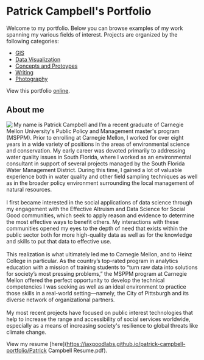 # Patrick Campbell's Portfolio
Welcome to my portfolio. Below you can browse examples of my work spanning my various fields of interest. Projects are organized by the following categories:

- [GIS](https://jaxgoodlabs.github.io/GIS_portfolio/)
- [Data Visualization](https://jaxgoodlabs.github.io/campbell-portfolio/)
- [Concepts and Protoypes](https://jaxgoodlabs.github.io/concepts-and-prototypes/)
- [Writing](https://jaxgoodlabs.github.io/writing-portfolio/)
- [Photography](https://jaxgoodlabs.github.io/photography-portfolio/)

View this portfolio [online](https://jaxgoodlabs.github.io/patrick-campbell-portfolio/). 

## About me 
<img align="left" src="https://user-images.githubusercontent.com/32546509/77238966-de37cd00-6bab-11ea-9b9b-e49783f8300a.jpg">
My name is Patrick Campbell and I’m a recent graduate of Carnegie Mellon University's Public Policy and Management master's program (MSPPM). Prior to enrolling at Carnegie Mellon, I worked for over eight years in a wide variety of positions in the areas of environmental science and conservation. My early career was devoted primarily to addressing water quality issues in South Florida, where I worked as an environmental consultant in support of several projects managed by the South Florida Water Management District. During this time, I gained a lot of valuable experience both in water quality and other field sampling techniques as well as in the broader policy environment surrounding the local management of natural resources.<br />
<br />
I first became interested in the social applications of data science through my engagement with the Effective Altruism and Data Science for Social Good communities, which seek to apply reason and evidence to determine the most effective ways to benefit others. My interactions with these communities opened my eyes to the depth of need that exists within the public sector both for more high-quality data as well as for the knowledge and skills to put that data to effective use.<br />
<br />
This realization is what ultimately led me to Carnegie Mellon, and to Heinz College in particular. As the country’s top-rated program in analytics education with a mission of training students to “turn raw data into solutions for society’s most pressing problems,” the MSPPM program at Carnegie Mellon offered the perfect opportunity to develop the technical competencies I was seeking as well as an ideal environment to practice those skills in a real-world setting—namely, the City of Pittsburgh and its diverse network of organizational partners.<br />
<br />
My most recent projects have focused on public interest technologies that help to increase the range and accessibility of social services worldwide, especially as a means of increasing society's resilience to global threats like climate change.

View my resume [here](https://jaxgoodlabs.github.io/patrick-campbell-portfolio/Patrick Campbell Resume.pdf).

